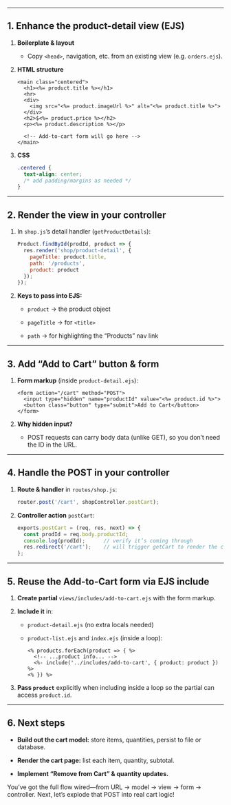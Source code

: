 

---

## 1. Enhance the product-detail view (EJS)

1. **Boilerplate & layout**
    
    - Copy `<head>`, navigation, etc. from an existing view (e.g. `orders.ejs`).
        
2. **HTML structure**
    
    ```ejs
    <main class="centered">
      <h1><%= product.title %></h1>
      <hr>
      <div>
        <img src="<%= product.imageUrl %>" alt="<%= product.title %>">
      </div>
      <h2>$<%= product.price %></h2>
      <p><%= product.description %></p>
    
      <!-- Add-to-cart form will go here -->
    </main>
    ```
    
3. **CSS**
    
    ```css
    .centered {
      text-align: center;
      /* add padding/margins as needed */
    }
    ```
    

---

## 2. Render the view in your controller

1. In `shop.js`’s detail handler (`getProductDetails`):
    
    ```js
    Product.findById(prodId, product => {
      res.render('shop/product-detail', {
        pageTitle: product.title,
        path: '/products',
        product: product
      });
    });
    ```
    
2. **Keys to pass into EJS:**
    
    - `product` → the product object
        
    - `pageTitle` → for `<title>`
        
    - `path` → for highlighting the “Products” nav link
        

---

## 3. Add “Add to Cart” button & form

1. **Form markup** (inside `product-detail.ejs`):
    
    ```ejs
    <form action="/cart" method="POST">
      <input type="hidden" name="productId" value="<%= product.id %>">
      <button class="button" type="submit">Add to Cart</button>
    </form>
    ```
    
2. **Why hidden input?**
    
    - POST requests can carry body data (unlike GET), so you don’t need the ID in the URL.
        

---

## 4. Handle the POST in your controller

1. **Route & handler** in `routes/shop.js`:
    
    ```js
    router.post('/cart', shopController.postCart);
    ```
    
2. **Controller action** `postCart`:
    
    ```js
    exports.postCart = (req, res, next) => {
      const prodId = req.body.productId;
      console.log(prodId);      // verify it’s coming through
      res.redirect('/cart');    // will trigger getCart to render the cart page
    };
    ```
    

---

## 5. Reuse the Add-to-Cart form via EJS include

1. **Create partial** `views/includes/add-to-cart.ejs` with the form markup.
    
2. **Include it** in:
    
    - `product-detail.ejs` (no extra locals needed)
        
    - `product-list.ejs` and `index.ejs` (inside a loop):
        
        ```ejs
        <% products.forEach(product => { %>
          <!-- ...product info... -->
          <%- include('../includes/add-to-cart', { product: product }) %>
        <% }) %>
        ```
        
3. **Pass `product`** explicitly when including inside a loop so the partial can access `product.id`.
    

---

## 6. Next steps

- **Build out the cart model:** store items, quantities, persist to file or database.
    
- **Render the cart page:** list each item, quantity, subtotal.
    
- **Implement “Remove from Cart” & quantity updates.**
    

You’ve got the full flow wired—from URL → model → view → form → controller. Next, let’s explode that POST into real cart logic!